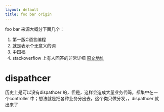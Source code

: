```yaml
---
layout: default
title: foo bar origin
---
```




foo bar 来源大概分下面几个：

1. 第一版C语言编程
2. 就是表示个无意义的词
3. 中国福
4. stackoverflow 上有人回答的非常详细 [原文地址](https://stackoverflow.com/questions/4868904/what-is-the-origin-of-foo-and-bar)


dispathcer 
=
历史上是可以没有dispathcer 的，但是，这样会造成大量业务代码，都集中在一个controller 中；想法就是把各种业务分出去，这个类只做分发，，dispathcer 就出来了